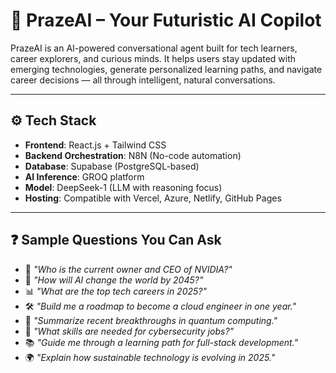 # 💬 PrazeAI – Your Futuristic AI Copilot

PrazeAI is an AI-powered conversational agent built for tech learners, career explorers, and curious minds. It helps users stay updated with emerging technologies, generate personalized learning paths, and navigate career decisions — all through intelligent, natural conversations.

---

## ⚙️ Tech Stack

- **Frontend**: React.js + Tailwind CSS  
- **Backend Orchestration**: N8N (No-code automation)  
- **Database**: Supabase (PostgreSQL-based)  
- **AI Inference**: GROQ platform  
- **Model**: DeepSeek-1 (LLM with reasoning focus)  
- **Hosting**: Compatible with Vercel, Azure, Netlify, GitHub Pages

---

## ❓ Sample Questions You Can Ask

- 🧠 *"Who is the current owner and CEO of NVIDIA?"*
- 🚀 *"How will AI change the world by 2045?"*
- 📊 *"What are the top tech careers in 2025?"*
- 🛠️ *"Build me a roadmap to become a cloud engineer in one year."*
- 📰 *"Summarize recent breakthroughs in quantum computing."*
- 💼 *"What skills are needed for cybersecurity jobs?"*
- 📚 *"Guide me through a learning path for full-stack development."*
- 🌍 *"Explain how sustainable technology is evolving in 2025."*

